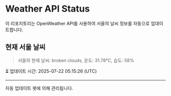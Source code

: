 
# Weather API Status

이 리포지토리는 OpenWeather API를 사용하여 서울의 날씨 정보를 자동으로 업데이트합니다.

## 현재 서울 날씨
> 서울의 현재 날씨: broken clouds, 온도: 31.78°C, 습도: 58%

⏳ 업데이트 시간: 2025-07-22 05:15:26 (UTC)

---
자동 업데이트 봇에 의해 관리됩니다.
